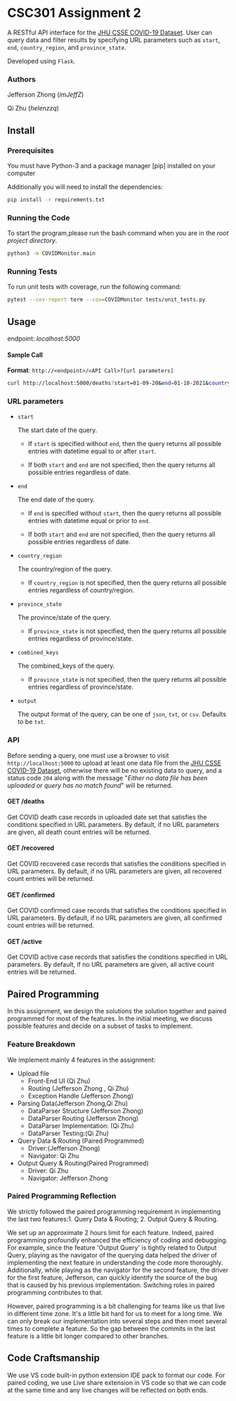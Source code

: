 # CSC301 Assignment 2

A RESTful API interface for the [JHU CSSE COVID-19 Dataset](https://github.com/CSSEGISandData/COVID-19/tree/master/csse_covid_19_data). User can query data and filter results by specifying URL parameters such as `start`, `end`, `country_region`, and `province_state`. 

Developed using `Flask`.

### Authors

Jefferson Zhong (*imJeffZ*)

Qi Zhu (*helenzzq*)

## Install

### Prerequisites

You must have Python-3 and a package manager [pip] installed on your computer

Additionally you will need to install the dependencies:

```bash
pip install -r requirements.txt
```
### Running the Code

To start the program,please run the bash command when you are in the *root project directory*.

```bash
python3 -m COVIDMonitor.main
```
### Running Tests

To run unit tests with coverage, run the following command:

```bash
pytest --cov-report term --cov=COVIDMonitor tests/unit_tests.py
```

## Usage

endpoint: *localhost:5000*

####  Sample Call
**Format**: `http://<endpoint>/<API Call>?[url parameters]`

```bash
curl http://localhost:5000/deaths?start=01-09-20&end=01-10-2021&country_region=us&province_state=wyoming&output=json
```

### URL parameters

- `start`

  The start date of the query.

  - If `start` is specified without `end`, then the query returns all possible entries with datetime equal to or after `start`.  

  - If both `start` and `end` are not specified, then the query returns all possible entries regardless of date.

- `end`

  The end date of the query.

  - If `end` is specified without `start`, then the query returns all possible entries with datetime equal or prior to `end`.

  - If both `start` and `end` are not specified, then the query returns all possible entries regardless of date.

- `country_region`

  The country/region of the  query.

  - If `country_region` is not specified, then the query returns all possible entries regardless of country/region.

- `province_state`

  The province/state of the  query.

  - If `province_state` is not specified, then the query returns all possible entries regardless of province/state.

- `combined_keys`

  The combined_keys of the query.

  - If `province_state` is not specified, then the query returns all possible entries regardless of province/state.
  
- `output`

  The output format of the query, can be one of `json`, `txt`, or `csv`. Defaults to be `txt`.
  
### API

Before sending a query, one must use a browser to visit `http://localhost:5000` to upload at least one data file from the [JHU CSSE COVID-19 Dataset](https://github.com/CSSEGISandData/COVID-19/tree/master/csse_covid_19_data), otherwise there will be no existing data to query, and a status code `204` along with the message "*Either no data file has been uploaded or query has no match found*" will be returned.

#### GET /deaths

Get COVID death case records in uploaded date set that satisfies the conditions specified in URL parameters. By default, if no URL parameters are given, all death count entries will be returned.

#### GET /recovered

Get COVID recovered case records that satisfies the conditions specified in URL parameters. By default, if no URL parameters are given, all recovered count entries will be returned.

#### GET /confirmed

Get COVID confirmed case records that satisfies the conditions specified in URL parameters. By default, if no URL parameters are given, all confirmed count entries will be returned.

#### GET /active

Get COVID active case records that satisfies the conditions specified in URL parameters. By default, if no URL parameters are given, all active count entries will be returned.

## Paired Programming 
In this assignment, we design the solutions the solution together and paired programmed for most of the features. In the initial meeting, we discuss possible features and decide on a subset of tasks to implement.

### Feature Breakdown
We implement mainly 4 features in the assignment:
- Upload file
  - Front-End UI (Qi Zhu)
  - Routing  (Jefferson Zhong , Qi Zhu)
  - Exception Handle (Jefferson Zhong)
- Parsing Data(Jefferson Zhong,Qi Zhu)
  - DataParser Structure (Jefferson Zhong)
  - DataParser Routing (Jefferson Zhong)
  - DataParser Implementation: (Qi Zhu)
  - DataParser Testing:(Qi Zhu)
- Query Data & Routing (Paired Programmed)
  - Driver:(Jefferson Zhong)
  - Navigator: Qi Zhu
- Output Query & Routing(Paired Programmed)
  - Driver: Qi Zhu
  - Navigator: Jefferson Zhong
### Paired Programming  Reflection
We strictly followed the paired programming requirement in implementing the last two features:1. Query Data & Routing; 2. Output Query & Routing.

We set up an approximate 2 hours limit for each feature. 
Indeed, paired programming profoundly enhanced the efficiency of coding and debugging.  For example, since the feature 'Output Query' is tightly related to Output Query, playing as the navigator of the querying data helped the driver of implementing the next feature in understanding the code more thoroughly.  Additionally, while playing as the navigator for the second feature,  the driver for the first feature, Jefferson, can quickly identify the source of the bug that is caused by his previous implementation.  Switching roles in paired programming contributes to that.

However, paired programming is a bit challenging for teams like us that live in different time zone. It's a little bit hard for us to meet for a long time. We can only break our implementation into several steps and then meet several times to complete a feature. So the gap between the commits in the last feature is a little bit longer compared to other branches.




## Code Craftsmanship
We use VS code built-in python extension IDE pack to format our code.
For paired coding, we use Live share extension in VS code so that we can code at the same time and any live changes will be reflected on both ends.